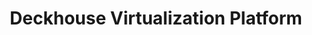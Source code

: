 ---
title: "Deckhouse Virtualization Platform"
permalink: ru/virtualization-platform/documentation/user/api.html
lang: ru
---